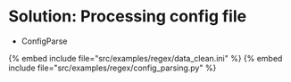 # Solution: Processing config file

* ConfigParse

{% embed include file="src/examples/regex/data_clean.ini" %}
{% embed include file="src/examples/regex/config_parsing.py" %}



